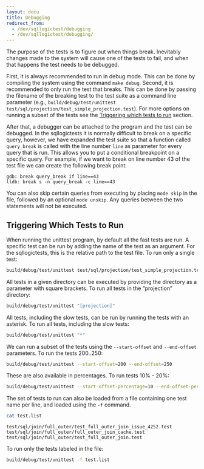 ```yaml
---
layout: docu
title: Debugging
redirect_from:
  - /dev/sqllogictest/debugging
  - /dev/sqllogictest/debugging/
---
```


The purpose of the tests is to figure out when things break. Inevitably changes made to the system will cause one of the tests to fail, and when that happens the test needs to be debugged.

First, it is always recommended to run in debug mode. This can be done by compiling the system using the command `make debug`. Second, it is recommended to only run the test that breaks. This can be done by passing the filename of the breaking test to the test suite as a command line parameter (e.g., `build/debug/test/unittest test/sql/projection/test_simple_projection.test`). For more options on running a subset of the tests see the [Triggering which tests to run](#triggering-which-tests-to-run) section.

After that, a debugger can be attached to the program and the test can be debugged. In the sqllogictests it is normally difficult to break on a specific query, however, we have expanded the test suite so that a function called `query_break` is called with the line number `line` as parameter for every query that is run. This allows you to put a conditional breakpoint on a specific query. For example, if we want to break on line number 43 of the test file we can create the following break point:

```text
gdb: break query_break if line==43
lldb: break s -n query_break -c line==43
```

You can also skip certain queries from executing by placing `mode skip` in the file, followed by an optional `mode unskip`. Any queries between the two statements will not be executed.

## Triggering Which Tests to Run

When running the unittest program, by default all the fast tests are run. A specific test can be run by adding the name of the test as an argument. For the sqllogictests, this is the relative path to the test file.
To run only a single test:

```bash
build/debug/test/unittest test/sql/projection/test_simple_projection.test
```

All tests in a given directory can be executed by providing the directory as a parameter with square brackets.
To run all tests in the “projection” directory:

```bash
build/debug/test/unittest "[projection]"
```

All tests, including the slow tests, can be run by running the tests with an asterisk.
To run all tests, including the slow tests:

```bash
build/debug/test/unittest "*"
```

We can run a subset of the tests using the `--start-offset` and `--end-offset` parameters.
To run the tests 200..250:

```bash
build/debug/test/unittest --start-offset=200 --end-offset=250
```

These are also available in percentages. To run tests 10% - 20%:

```bash
build/debug/test/unittest --start-offset-percentage=10 --end-offset-percentage=20
```

The set of tests to run can also be loaded from a file containing one test name per line, and loaded using the `-f` command.

```bash
cat test.list
```

```text
test/sql/join/full_outer/test_full_outer_join_issue_4252.test
test/sql/join/full_outer/full_outer_join_cache.test
test/sql/join/full_outer/test_full_outer_join.test
```

To run only the tests labeled in the file:

```bash
build/debug/test/unittest -f test.list
```
